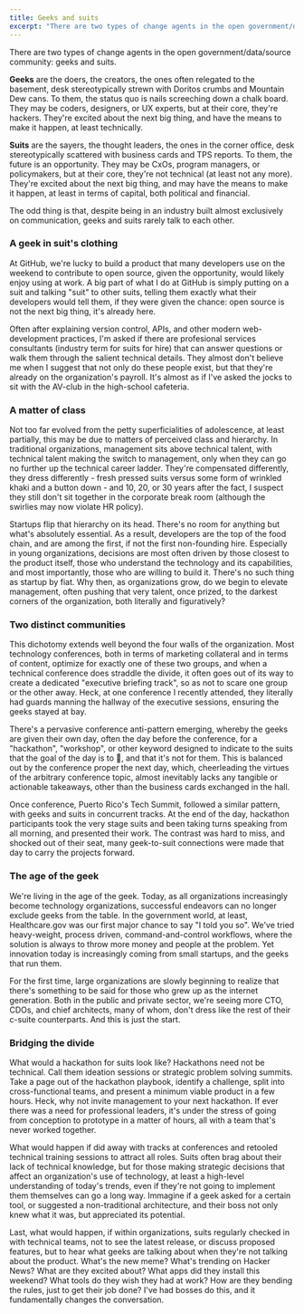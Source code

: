 ```yaml
---
title: Geeks and suits
excerpt: "There are two types of change agents in the open government/data/source community: geeks and suits, but despite being in an industry built on communications, they never talk to each other"
---
```


There are two types of change agents in the open government/data/source community: geeks and suits.

**Geeks** are the doers, the creators, the ones often relegated to the basement, desk stereotypically strewn with Doritos crumbs and Mountain Dew cans. To them, the status quo is nails screeching down a chalk board. They may be coders, designers, or UX experts, but at their core, they're hackers. They're excited about the next big thing, and have the means to make it happen, at least technically.

**Suits** are the sayers, the thought leaders, the ones in the corner office, desk stereotypically scattered with business cards and TPS reports. To them, the future is an opportunity. They may be CxOs, program managers, or policymakers, but at their core, they're not technical (at least not any more). They're excited about the next big thing, and may have the means to make it happen, at least in terms of capital, both political and financial.

The odd thing is that, despite being in an industry built almost exclusively on communication, geeks and suits rarely talk to each other.

### A geek in suit's clothing

At GitHub, we're lucky to build a product that many developers use on the weekend to contribute to open source, given the opportunity, would likely enjoy using at work. A big part of what I do at GitHub is simply putting on a suit and talking "suit" to other suits, telling them exactly what their developers would tell them, if they were given the chance: open source is not the next big thing, it's already here.

Often after explaining version control, APIs, and other modern web-development practices, I'm asked if there are profesional services consultants (industry term for suits for hire) that can answer questions or walk them through the salient technical details. They almost don't believe me when I suggest that not only do these people exist, but that they're already on the organization's payroll. It's almost as if I've asked the jocks to sit with the AV-club in the high-school cafeteria.

### A matter of class

Not too far evolved from the petty superficialities of adolescence, at least partially, this may be due to matters of perceived class and hierarchy. In traditional organizations, management sits above technical talent, with technical talent making the switch to management, only when they can go no further up the technical career ladder. They're compensated differently, they dress differently - fresh pressed suits versus some form of wrinkled khaki and a button down - and 10, 20, or 30 years after the fact, I suspect they still don't sit together in the corporate break room (although the swirlies may now violate HR policy).

Startups flip that hierarchy on its head. There's no room for anything but what's absolutely essential. As a result, developers are the top of the food chain, and are among the first, if not the first non-founding hire. Especially in young organizations, decisions are most often driven by those closest to the product itself, those who understand the technology and its capabilities, and most importantly, those who are willing to build it. There's no such thing as startup by fiat. Why then, as organizations grow, do we begin to elevate management, often pushing that very talent, once prized, to the darkest corners of the organization, both literally and figuratively?

### Two distinct communities

This dichotomy extends well beyond the four walls of the organization. Most technology conferences, both in terms of marketing collateral and in terms of content, optimize for exactly one of these two groups, and when a technical conference does straddle the divide, it often goes out of its way to create a dedicated "executive briefing track", so as not to scare one group or the other away. Heck, at one conference I recently attended, they literally had guards manning the hallway of the executive sessions, ensuring the geeks stayed at bay.

There's a pervasive conference anti-pattern emerging, whereby the geeks are given their own day, often the day before the conference, for a "hackathon", "workshop", or other keyword designed to indicate to the suits that the goal of the day is to :ship:, and that it's not for them. This is balanced out by the conference proper the next day, which, cheerleading the virtues of the arbitrary conference topic, almost inevitably lacks any tangible or actionable takeaways, other than the business cards exchanged in the hall.

Once conference, Puerto Rico's Tech Summit, followed a similar pattern, with geeks and suits in concurrent tracks. At the end of the day, hackathon participants took the very stage suits and been taking turns speaking from all morning, and presented their work. The contrast was hard to miss, and shocked out of their seat, many geek-to-suit connections were made that day to carry the projects forward.

### The age of the geek

We're living in the age of the geek. Today, as all organizations increasingly become technology organizations, successful endeavors can no longer exclude geeks from the table. In the government world, at least, Healthcare.gov was our first major chance to say "I told you so". We've tried heavy-weight, process driven, command-and-control workflows, where the solution is always to throw more money and people at the problem. Yet innovation today is increasingly coming from small startups, and the geeks that run them.

For the first time, large organizations are slowly beginning to realize that there's something to be said for those who grew up as the internet generation. Both in the public and private sector, we're seeing more CTO, CDOs, and chief architects, many of whom, don't dress like the rest of their c-suite counterparts. And this is just the start.

### Bridging the divide

What would a hackathon for suits look like? Hackathons need not be technical. Call them ideation sessions or strategic problem solving summits. Take a page out of the hackathon playbook, identify a challenge, split into cross-functional teams, and present a minimum viable product in a few hours. Heck, why not invite management to your next hackathon. If ever there was a need for professional leaders, it's under the stress of going from conception to prototype in a matter of hours, all with a team that's never worked together.

What would happen if did away with tracks at conferences and retooled technical training sessions to attract all roles. Suits often brag about their lack of technical knowledge, but for those making strategic decisions that affect an organization's use of technology, at least a high-level understanding of today's trends, even if they're not going to implement them themselves can go a long way. Immagine if a geek asked for a certain  tool, or suggested a non-traditional architecture, and their boss not only knew what it was, but appreciated its potential.

Last, what would happen, if within organizations, suits regularly checked in with technical teams, not to see the latest release, or discuss proposed features, but to hear what geeks are talking about when they're not talking about the product. What's the new meme? What's trending on Hacker News? What are they excited about? What apps did they install this weekend? What tools do they wish they had at work? How are they bending the rules, just to get their job done? I've had bosses do this, and it fundamentally changes the conversation.
